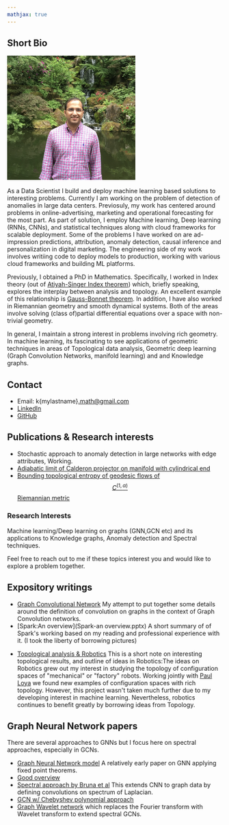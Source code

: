 ```yaml
---
mathjax: true
---
```


## Short Bio
<img src ="fullsizeoutput_6de.jpeg" width=300> 

As a Data Scientist I build and deploy machine learning based solutions to interesting problems. Currently I am working on the problem of detection of anomalies in large data centers. Previosuly, my work has centered around problems in online-advertising, marketing and operational forecasting for the most part. As part of solution, I employ Machine learning, Deep learning (RNNs, CNNs), and statistical techniques along with cloud frameworks for scalable deployment. Some of the problems I have worked on are ad-impression predictions, attribution, anomaly detection, causal inference and personalization in digital marketing. The engineering side of my work involves writiing code to deploy models to production, working with various cloud frameworks and building ML platforms.

Previously, I obtained a PhD in Mathematics. Specifically, I worked in Index theory (out of [Atiyah-Singer Index theorem](https://en.wikipedia.org/wiki/Atiyah%E2%80%93Singer_index_theorem)) which, briefly speaking, explores the interplay between analysis and topology. An excellent example of this relationship is [Gauss-Bonnet theorem](https://en.wikipedia.org/wiki/Gauss%E2%80%93Bonnet_theorem). In addition, I have also worked in Riemannian geometry and smooth dynamical systems. Both of the areas involve solving (class of)partial differential equations over a space with non-trivial geometry. 

In general, I maintain a strong interest in problems involving rich geometry. In machine learning, its fascinating to see applications of geometric techniques in areas of Topological data analysis, Geometric deep learning (Graph Convolution Networks, manifold learning) and and Knowledge graphs. 

## Contact
- Email: k{mylastname}.math@gmail.com
- [LinkedIn](https://www.linkedin.com/in/kunalsharma13/) 
- [GitHub](https://github.com/kunalrsharma/)

## Publications & Research interests
- Stochastic approach to anomaly detection in large networks with edge attributes, Working. 
- [Adiabatic limit of Calderon projector on manifold with cylindrical end](https://drive.google.com/file/d/1_rVddyiNyt9xT8dd3h7oyaj9SK0t_qEH/view?usp=sharing)
- [Bounding topological entropy of geodesic flows of $$C^{(1, \alpha)}$$ Riemannian metric](https://drive.google.com/file/d/1Lbmt6jq3KHRCDvxXER8QVZTA7I2BBylo/view?usp=sharing)

### Research Interests
Machine learning/Deep learning on graphs (GNN,GCN etc) and its applications to Knowledge graphs, Anomaly detection and Spectral techniques. 

Feel free to reach out to me if these topics interest you and would like to explore a problem together.

## Expository writings
- [Graph Convolutional Network](GCN.pdf) My attempt to put together some details around the definition of convolution on graphs in the context of Graph Convolution networks.
- [Spark:An overview](Spark-an overview.pptx) A short summary of of Spark's working based on my reading and professional experience with it. (I took the liberty of borrowing pictures)  
<!-- - [Graph Neural Networks](Graph-Neural-Networks.md) -->
- [Topological analysis & Robotics](https://drive.google.com/file/d/1-P6EM6pJ-9WikEh7FXdLtDUC7U9JKKpQ/view?usp=sharing) This is a short note on interesting topological results, and outline of ideas in Robotics:The ideas on Robotics grew out my interest in studying the topology of configuration spaces of "mechanical" or "factory" robots. Working jointly with [Paul Loya](http://people.math.binghamton.edu/loya/) we found new examples of configuration spaces with rich topology. However, this project wasn't taken much further due to my developing interest in machine learning. Nevertheless, robotics continues to benefit greatly by borrowing ideas from Topology. 

## Graph Neural Network papers
There are several approaches to GNNs but I focus here on spectral approaches, especially in GCNs. 
- [Graph Neural Network model](https://persagen.com/files/misc/scarselli2009graph.pdf) A relatively early paper on GNN applying fixed point theorems.
- [Good overview](https://arxiv.org/pdf/1901.00596.pdf)
- [Spectral approach by Bruna et al](https://arxiv.org/pdf/1312.6203.pdf) This extends CNN to graph data by defining convolutions on spectrum of Laplacian. 
- [GCN w/ Chebyshev polynomial approach](https://arxiv.org/pdf/1609.02907.pdf)
- [Graph Wavelet network](https://arxiv.org/abs/1904.07785) which replaces the Fourier transform with Wavelet transform to extend spectral GCNs.  
